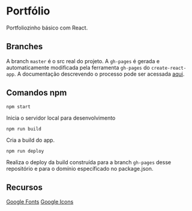 # Portfólio

Portfoliozinho básico com React.

## Branches

A branch `master` é o src real do projeto. A `gh-pages` é gerada e automaticamente modificada pela ferramenta `gh-pages` do `create-react-app`. A documentação descrevendo o processo pode ser acessada [aqui](https://github.com/gitname/react-gh-pages).

## Comandos npm

``` node
npm start
```

Inicia o servidor local para desenvolvimento

``` node
npm run build
```

Cria a build do app.

``` node
npm run deploy
```

Realiza o deploy da build construída para a branch `gh-pages` desse repositório e para o domínio específicado no package.json.

## Recursos

[Google Fonts](https://fonts.google.com/)
[Google Icons](https://material.io/resources/icons/?style=baseline)
